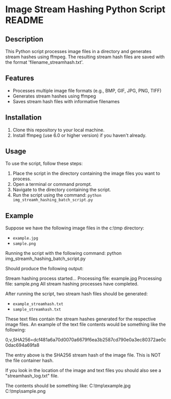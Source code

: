 # Image Stream Hashing Python Script README

## Description
This Python script processes image files in a directory and generates stream hashes using ffmpeg. The resulting stream hash files are saved with the format 'filename_streamhash.txt'.

## Features
- Processes multiple image file formats (e.g., BMP, GIF, JPG, PNG, TIFF)
- Generates stream hashes using ffmpeg
- Saves stream hash files with informative filenames

## Installation
1. Clone this repository to your local machine.
2. Install ffmpeg (use 6.0 or higher version) if you haven't already.


## Usage
To use the script, follow these steps:
1. Place the script in the directory containing the image files you want to process.
2. Open a terminal or command prompt.
3. Navigate to the directory containing the script.
4. Run the script using the command: `python img_streamh_hashing_batch_script.py`

## Example
Suppose we have the following image files in the c:\tmp directory:
- `example.jpg`
- `sample.png`

Running the script with the following command:
python img_streamh_hashing_batch_script.py

Should produce the following output:

Stream hashing process started...
Processing file: example.jpg
Processing file: sample.png
All stream hashing processes have completed.

After running the script, two stream hash files should be generated:

- `example_streamhash.txt`
- `sample_streamhash.txt`

These text files contain the stream hashes generated for the respective image files.
An example of the text file contents would be something like the following:

0,v,SHA256=dcf481a6a70d0070a6679f6ea3b2587cd790e0a3ec80372ae0c0dac694a69fa8

The entry above is the SHA256 stream hash of the image file.  This is NOT the file container hash.

If you look in the location of the image and text files you should also see a "streamhash_log.txt" file.  

The contents should be something like:
C:\tmp\example.jpg
C:\tmp\sample.png

